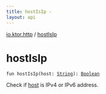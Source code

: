 ```yaml
---
title: hostIsIp - 
layout: api
---
```


<div class='api-docs-breadcrumbs'><a href="index.html">io.ktor.http</a> / <a href="./host-is-ip.html">hostIsIp</a></div>

# hostIsIp

<div class="signature"><code><span class="keyword">fun </span><span class="identifier">hostIsIp</span><span class="symbol">(</span><span class="parameterName" id="io.ktor.http$hostIsIp(kotlin.String)/host">host</span><span class="symbol">:</span>&nbsp;<a href="https://kotlinlang.org/api/latest/jvm/stdlib/kotlin/-string/index.html"><span class="identifier">String</span></a><span class="symbol">)</span><span class="symbol">: </span><a href="https://kotlinlang.org/api/latest/jvm/stdlib/kotlin/-boolean/index.html"><span class="identifier">Boolean</span></a></code></div>

Check if <a href="host-is-ip.html#io.ktor.http$hostIsIp(kotlin.String)/host">host</a> is IPv4 or IPv6 address.

